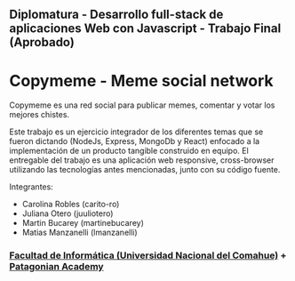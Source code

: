 ## Diplomatura - Desarrollo full-stack de aplicaciones Web con Javascript - Trabajo Final (Aprobado)
# Copymeme - Meme social network
Copymeme es una red social para publicar memes, comentar y votar los mejores chistes.

Este trabajo es un ejercicio integrador de los diferentes temas que se fueron dictando
(NodeJs, Express, MongoDb y React) enfocado a la implementación de un producto
tangible construido en equipo.
El entregable del trabajo es una aplicación web responsive, cross-browser utilizando las
tecnologías antes mencionadas, junto con su código fuente.

Integrantes: 
- Carolina Robles (carito-ro)
- Juliana Otero (juuliotero)
- Martin Bucarey (martinebucarey)
- Matias Manzanelli (lmanzanelli)




### [Facultad de Informática (Universidad Nacional del Comahue)](http://faiweb.uncoma.edu.ar/) + [Patagonian Academy](https://academy.patagonian.it)

